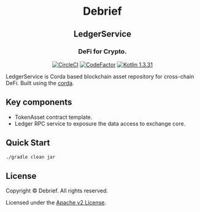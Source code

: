 <p align="center">
  <!--<img src="./defi-logo.svg" width="300">-->
  <h1 align="center">Debrief</h1>
  <h2 align="center">LedgerService</h2>
</p>
<h3 align="center">DeFi for Crypto.</h3>

<div align="center">

[![CircleCI](https://circleci.com/gh/ProxideFi/Proxi/tree/master.svg?style=svg&circle-token=2380b5f0e372382eab05df88d28d6010f753d57b)](https://circleci.com/gh/ProxideFi/Proxi/tree/master) [![CodeFactor](https://www.codefactor.io/repository/github/proxidefi/proxi/badge?s=f6e0b64dda2179dca33e1de3ed6b813ee5618257)](https://www.codefactor.io/repository/github/proxidefi/proxi) [![Kotlin 1.3.31](https://img.shields.io/badge/Kotlin-1.3.31-blue.svg?style=flat&logo=kotlin)](http://kotlinlang.org)   


</div>

LedgerService is Corda based blockchain asset repository for cross-chain DeFi.
Built using the [corda](https://github.com/corda/corda).

## Key components

* TokenAsset contract template.
* Ledger RPC service to exposure the data access to exchange core.

## Quick Start

```sh
./gradle clean jar
```


## License

Copyright © Debrief. All rights reserved.

Licensed under the [Apache v2 License](LICENSE).

